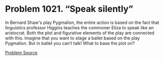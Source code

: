 # Problem 1021. “Speak silently”

In Bernard Shaw's play Pygmalion, the entire action is based on the fact that linguistics professor Higgins teaches the commoner Eliza to speak like an aristocrat. Both the plot and figurative elements of the play are connected with this. Imagine that you want to stage a ballet based on the play Pygmalion. But in ballet you can’t talk! What to base the plot on?

[Problem Source](https://www.trizland.ru/tasks/1825/)